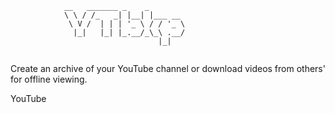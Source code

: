 ```
            __   _______ _    _        
            \ \ / /_   _| |__| |___ __ 
             \ V /  | | | '_ \ / / '_ \
              |_|   |_| |_.__/_\_\ .__/
                                 |_|   
 
 ```
  
Create an archive of your YouTube channel or download videos from others' for offline viewing.

YouTube
